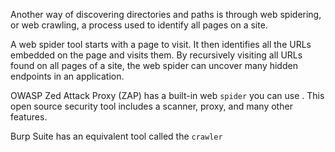 Another way of discovering directories and paths is through web spidering, or web crawling, a process used to identify all pages on a site.

A web spider tool starts with a page to visit. It then identifies all the URLs embedded on the page and visits them. By recursively visiting all URLs found on all pages of a site, the web spider can uncover many hidden endpoints in an application.

OWASP Zed Attack Proxy (ZAP) has a built-in web `spider` you can use . This open source security tool includes a scanner, proxy, and many other features. 

Burp Suite has an equivalent tool called the `crawler`
